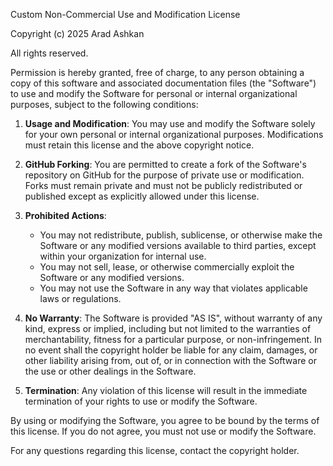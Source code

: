 Custom Non-Commercial Use and Modification License

Copyright (c) 2025 Arad Ashkan

All rights reserved.

Permission is hereby granted, free of charge, to any person obtaining a copy of this software and associated documentation files (the "Software") to use and modify the Software for personal or internal organizational purposes, subject to the following conditions:

1. **Usage and Modification**: You may use and modify the Software solely for your own personal or internal organizational purposes. Modifications must retain this license and the above copyright notice.

2. **GitHub Forking**: You are permitted to create a fork of the Software's repository on GitHub for the purpose of private use or modification. Forks must remain private and must not be publicly redistributed or published except as explicitly allowed under this license.

3. **Prohibited Actions**:
   - You may not redistribute, publish, sublicense, or otherwise make the Software or any modified versions available to third parties, except within your organization for internal use.
   - You may not sell, lease, or otherwise commercially exploit the Software or any modified versions.
   - You may not use the Software in any way that violates applicable laws or regulations.

4. **No Warranty**: The Software is provided "AS IS", without warranty of any kind, express or implied, including but not limited to the warranties of merchantability, fitness for a particular purpose, or non-infringement. In no event shall the copyright holder be liable for any claim, damages, or other liability arising from, out of, or in connection with the Software or the use or other dealings in the Software.

5. **Termination**: Any violation of this license will result in the immediate termination of your rights to use or modify the Software.

By using or modifying the Software, you agree to be bound by the terms of this license. If you do not agree, you must not use or modify the Software.

For any questions regarding this license, contact the copyright holder.
